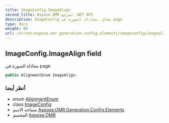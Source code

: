 ```yaml
---
title: ImageConfig.ImageAlign
second_title: Aspose.OMR لمرجع .NET API
description: ImageConfig مجال. محاذاة الصورة في page
type: docs
weight: 90
url: /ar/net/aspose.omr.generation.config.elements/imageconfig/imagealign/
---
```

## ImageConfig.ImageAlign field

محاذاة الصورة في page

```csharp
public AlignmentEnum ImageAlign;
```

### أنظر أيضا

* enum [AlignmentEnum](../../../aspose.omr.generation.config.enums/alignmentenum/)
* class [ImageConfig](../)
* مساحة الاسم [Aspose.OMR.Generation.Config.Elements](../../imageconfig/)
* المجسم [Aspose.OMR](../../../)


